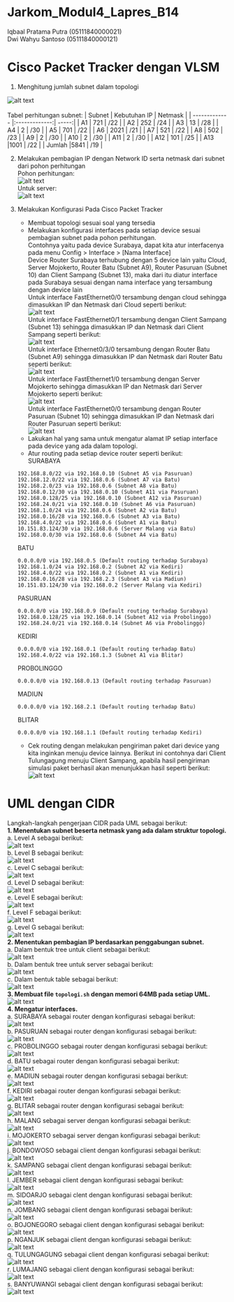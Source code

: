 # Jarkom_Modul4_Lapres_B14
Iqbaal Pratama Putra (05111840000021)<br>
Dwi Wahyu Santoso (05111840000121)
# Cisco Packet Tracker dengan VLSM

1. Menghitung jumlah subnet dalam topologi

![alt text](/img/vlsm.png)<br><br>
Tabel perhitungan subnet:
| Subnet        | Kebutuhan IP           | Netmask  |
| ------------- |:-------------:| -----:|
| A1            | 721           | /22   |
| A2            | 252           | /24   |
| A3            | 13            | /28   |
| A4            | 2             | /30   |
| A5            | 701           | /22   |
| A6            | 2021          | /21   |
| A7            | 521           | /22   |
| A8            | 502           | /23   |
| A9            | 2             | /30   |
| A10           | 2             | /30   |
| A11           | 2             | /30   |
| A12           | 101           | /25   |
| A13           |1001           | /22   |
| Jumlah        |5841           | /19   |

2. Melakukan pembagian IP dengan Network ID serta netmask dari subnet dari pohon perhitungan
<br>Pohon perhitungan:<br>
![alt text](/img/hitung-vlsm.png)<br>
Untuk server:<br>
![alt text](/img/dmz.png)<br>

3. Melakukan Konfigurasi Pada Cisco Packet Tracker
    - Membuat topologi sesuai soal yang tersedia
    - Melakukan konfigurasi interfaces pada setiap device sesuai pembagian subnet pada pohon perhitungan.<br>
    Contohnya yaitu pada device Surabaya, dapat kita atur interfacenya pada menu Config > Interface > [Nama Interface]<br>
    Device Router Surabaya terhubung dengan 5 device lain yaitu Cloud, Server Mojokerto, Router Batu (Subnet A9), Router Pasuruan (Subnet 10) dan Client Sampang (Subnet 13), maka dari itu diatur interface pada Surabaya sesuai dengan nama interface yang tersambung dengan device lain<br>
    Untuk interface FastEthernet0/0 tersambung dengan cloud sehingga dimasukkan IP dan Netmask dari Cloud seperti berikut:<br>
    ![alt text](/img/Screenshot_461.png)<br>
    Untuk interface FastEthernet0/1 tersambung dengan Client Sampang (Subnet 13) sehingga dimasukkan IP dan Netmask dari Client Sampang seperti berikut:<br>
    ![alt text](/img/Screenshot_460.png)<br>
    Untuk interface Ethernet0/3/0 tersambung dengan Router Batu (Subnet A9) sehingga dimasukkan IP dan Netmask dari Router Batu seperti berikut:<br>
    ![alt text](/img/Screenshot_462.png)<br>
    Untuk interface FastEthernet1/0 tersambung dengan Server Mojokerto sehingga dimasukkan IP dan Netmask dari Server Mojokerto seperti berikut:<br>
    ![alt text](/img/Screenshot_463.png)<br>
    Untuk interface FastEthernet0/0 tersambung dengan Router Pasuruan (Subnet 10) sehingga dimasukkan IP dan Netmask dari Router Pasuruan seperti berikut:<br>
    ![alt text](/img/Screenshot_464.png)<br>
    - Lakukan hal yang sama untuk mengatur alamat IP setiap interface pada device yang ada dalam topologi.
    - Atur routing pada setiap device router seperti berikut:<br>
    SURABAYA
    ```
    192.168.8.0/22 via 192.168.0.10 (Subnet A5 via Pasuruan)
    192.168.12.0/22 via 192.168.0.6 (Subnet A7 via Batu)
    192.168.2.0/23 via 192.168.0.6 (Subnet A8 via Batu)
    192.168.0.12/30 via 192.168.0.10 (Subnet A11 via Pasuruan)
    192.168.0.128/25 via 192.168.0.10 (Subnet A12 via Pasuruan)
    192.168.24.0/21 via 192.168.0.10 (Subnet A6 via Pasuruan)
    192.168.1.0/24 via 192.168.0.6 (Subnet A2 via Batu)
    192.168.0.16/28 via 192.168.0.6 (Subnet A3 via Batu)
    192.168.4.0/22 via 192.168.0.6 (Subnet A1 via Batu)
    10.151.83.124/30 via 192.168.0.6 (Server Malang via Batu)
    192.168.0.0/30 via 192.168.0.6 (Subnet A4 via Batu)
    ```
    BATU
    ```
    0.0.0.0/0 via 192.168.0.5 (Default routing terhadap Surabaya)
    192.168.1.0/24 via 192.168.0.2 (Subnet A2 via Kediri)
    192.168.4.0/22 via 192.168.0.2 (Subnet A1 via Kediri)
    192.168.0.16/28 via 192.168.2.3 (Subnet A3 via Madiun)
    10.151.83.124/30 via 192.168.0.2 (Server Malang via Kediri)
    ```
    PASURUAN
    ```
    0.0.0.0/0 via 192.168.0.9 (Default routing terhadap Surabaya)
    192.168.0.128/25 via 192.168.0.14 (Subnet A12 via Probolinggo)
    192.168.24.0/21 via 192.168.0.14 (Subnet A6 via Probolinggo)
    ```
    KEDIRI
    ```
    0.0.0.0/0 via 192.168.0.1 (Default routing terhadap Batu)
    192.168.4.0/22 via 192.168.1.3 (Subnet A1 via Blitar)
    ```
    PROBOLINGGO
    ```
    0.0.0.0/0 via 192.168.0.13 (Default routing terhadap Pasuruan)
    ```
    MADIUN
    ```
    0.0.0.0/0 via 192.168.2.1 (Default routing terhadap Batu)
    ```
    BLITAR
    ```
    0.0.0.0/0 via 192.168.1.1 (Default routing terhadap Kediri)
    ```
    - Cek routing dengan melakukan pengiriman paket dari device yang kita inginkan menuju device lainnya. Berikut ini contohnya dari Client Tulungagung menuju Client Sampang, apabila hasil pengiriman simulasi paket berhasil akan menunjukkan hasil seperti berikut:<br>
    ![alt text](/img/Screenshot_465.png)<br>

# UML dengan CIDR
Langkah-langkah pengerjaan CIDR pada UML sebagai berikut: <br>
**1. Menentukan subnet beserta netmask yang ada dalam struktur topologi.** <br>
     a. Level A sebagai berikut: <br>
     ![alt text](/img/cidr1.1.png) <br>
     b. Level B sebagai berikut: <br>
     ![alt text](/img/cidr1.2.png) <br>
     c. Level C sebagai berikut: <br>
     ![alt text](/img/cidr1.3.png) <br>
     d. Level D sebagai berikut: <br>
     ![alt text](/img/cidr1.4.png) <br>
     e. Level E sebagai berikut: <br>
     ![alt text](/img/cidr1.5.png) <br>
     f. Level F sebagai berikut: <br>
     ![alt text](/img/cidr1.6.png) <br>
     g. Level G sebagai berikut: <br>
     ![alt text](/img/cidr1.7.png) <br>
**2. Menentukan pembagian IP berdasarkan penggabungan subnet.** <br>
     a. Dalam bentuk tree untuk client sebagai berikut: <br>
     ![alt text](/img/cidr2.1.png) <br>
     b. Dalam bentuk tree untuk server sebagai berikut: <br>
     ![alt text](/img/cidr2.2.png) <br>
     c. Dalam bentuk table sebagai berikut: <br>
     ![alt text](/img/cidr2.3.png) <br>
**3. Membuat file `topologi.sh` dengan memori 64MB pada setiap UML.** <br>
     ![alt text](/img/cidr3.1.png) <br>
**4. Mengatur interfaces.** <br>
     a. SURABAYA sebagai router dengan konfigurasi sebagai berikut: <br>
     ![alt text](/img/cidr4.1.png) <br>
     b. PASURUAN sebagai router dengan konfigurasi sebagai berikut: <br>
     ![alt text](/img/cidr4.2.png) <br>
     c. PROBOLINGGO sebagai router dengan konfigurasi sebagai berikut: <br>
     ![alt text](/img/cidr4.3.png) <br>
     d. BATU sebagai router dengan konfigurasi sebagai berikut: <br>
     ![alt text](/img/cidr4.4.png) <br>
     e. MADIUN sebagai router dengan konfigurasi sebagai berikut: <br>
     ![alt text](/img/cidr4.5.png) <br>
     f. KEDIRI sebagai router dengan konfigurasi sebagai berikut: <br>
     ![alt text](/img/cidr4.6.png) <br>
     g. BLITAR sebagai router dengan konfigurasi sebagai berikut: <br>
     ![alt text](/img/cidr4.7.png) <br>
     h. MALANG sebagai server dengan konfigurasi sebagai berikut: <br>
     ![alt text](/img/cidr4.8.png) <br>
     i. MOJOKERTO sebagai server dengan konfigurasi sebagai berikut: <br>
     ![alt text](/img/cidr4.9.png) <br>
     j. BONDOWOSO sebagai client dengan konfigurasi sebagai berikut: <br>
     ![alt text](/img/cidr4.10.png) <br>
     k. SAMPANG sebagai client dengan konfigurasi sebagai berikut: <br>
     ![alt text](/img/cidr4.11.png) <br>
     l. JEMBER sebagai client dengan konfigurasi sebagai berikut: <br>
     ![alt text](/img/cidr4.12.png) <br>
     m. SIDOARJO sebagai clent dengan konfigurasi sebagai berikut: <br>
     ![alt text](/img/cidr4.13.png) <br>
     n. JOMBANG sebagai client dengan konfigurasi sebagai berikut: <br>
     ![alt text](/img/cidr4.14.png) <br>
     o. BOJONEGORO sebagai client dengan konfigurasi sebagai berikut: <br>
     ![alt text](/img/cidr4.15.png) <br>
     p. NGANJUK sebagai client dengan konfigurasi sebagai berikut: <br>
     ![alt text](/img/cidr4.16.png) <br>
     q. TULUNGAGUNG sebagai client dengan konfigurasi sebagai berikut: <br>
     ![alt text](/img/cidr4.17.png) <br>
     r. LUMAJANG sebagai client dengan konfigurasi sebagai berikut: <br>
     ![alt text](/img/cidr4.18.png) <br>
     s. BANYUWANGI sebagai client dengan konfigurasi sebagai berikut: <br>
     ![alt text](/img/cidr4.19.png) <br>
   
   
